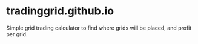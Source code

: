 # tradinggrid.github.io
Simple grid trading calculator to find where grids will be placed, and profit per grid.
